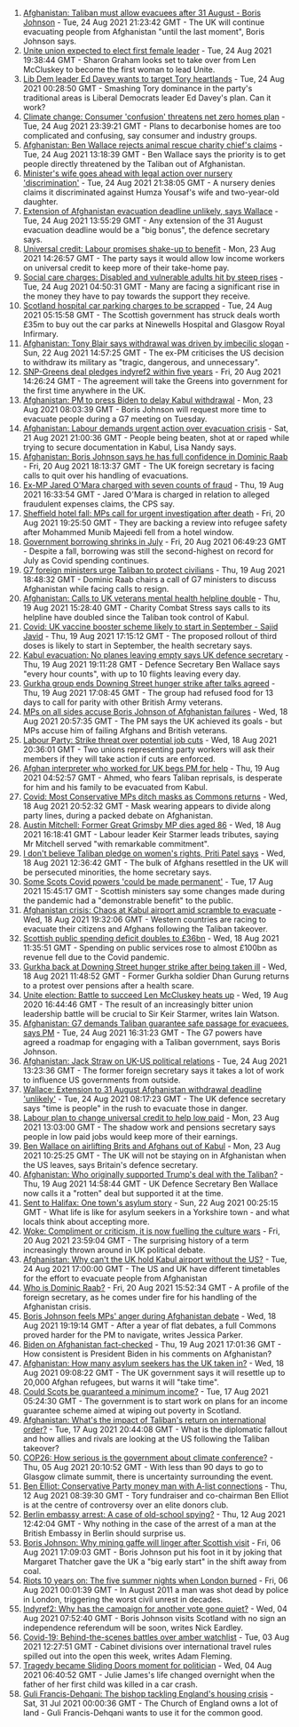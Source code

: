 1. [Afghanistan: Taliban must allow evacuees after 31 August - Boris Johnson](https://www.bbc.co.uk/news/uk-58321281?at_medium=RSS&at_campaign=KARANGA) - Tue, 24 Aug 2021 21:23:42 GMT - The UK will continue evacuating people from Afghanistan "until the last moment", Boris Johnson says.
2. [Unite union expected to elect first female leader](https://www.bbc.co.uk/news/uk-politics-58320321?at_medium=RSS&at_campaign=KARANGA) - Tue, 24 Aug 2021 19:38:44 GMT - Sharon Graham looks set to take over from Len McCluskey to become the first woman to lead Unite.
3. [Lib Dem leader Ed Davey wants to target Tory heartlands](https://www.bbc.co.uk/news/uk-politics-58306872?at_medium=RSS&at_campaign=KARANGA) - Tue, 24 Aug 2021 00:28:50 GMT - Smashing Tory dominance in the party's traditional areas is Liberal Democrats leader Ed Davey's plan. Can it work?
4. [Climate change: Consumer 'confusion' threatens net zero homes plan](https://www.bbc.co.uk/news/science-environment-58320578?at_medium=RSS&at_campaign=KARANGA) - Tue, 24 Aug 2021 23:39:21 GMT - Plans to decarbonise homes are too complicated and confusing, say consumer and industry groups.
5. [Afghanistan: Ben Wallace rejects animal rescue charity chief's claims](https://www.bbc.co.uk/news/uk-politics-58318898?at_medium=RSS&at_campaign=KARANGA) - Tue, 24 Aug 2021 13:18:39 GMT - Ben Wallace says the priority is to get people directly threatened by the Taliban out of Afghanistan.
6. [Minister's wife goes ahead with legal action over nursery 'discrimination'](https://www.bbc.co.uk/news/uk-scotland-tayside-central-58322040?at_medium=RSS&at_campaign=KARANGA) - Tue, 24 Aug 2021 21:38:05 GMT - A nursery denies claims it discriminated against Humza Yousaf's wife and two-year-old daughter.
7. [Extension of Afghanistan evacuation deadline unlikely, says Wallace](https://www.bbc.co.uk/news/uk-58312134?at_medium=RSS&at_campaign=KARANGA) - Tue, 24 Aug 2021 13:55:29 GMT - Any extension of the 31 August evacuation deadline would be a "big bonus", the defence secretary says.
8. [Universal credit: Labour promises shake-up to benefit](https://www.bbc.co.uk/news/uk-politics-58304242?at_medium=RSS&at_campaign=KARANGA) - Mon, 23 Aug 2021 14:26:57 GMT - The party says it would allow low income workers on universal credit to keep more of their take-home pay.
9. [Social care charges: Disabled and vulnerable adults hit by steep rises](https://www.bbc.co.uk/news/uk-58259678?at_medium=RSS&at_campaign=KARANGA) - Tue, 24 Aug 2021 04:50:31 GMT - Many are facing a significant rise in the money they have to pay towards the support they receive.
10. [Scotland hospital car parking charges to be scrapped](https://www.bbc.co.uk/news/uk-scotland-58306354?at_medium=RSS&at_campaign=KARANGA) - Tue, 24 Aug 2021 05:15:58 GMT - The Scottish government has struck deals worth £35m to buy out the car parks at Ninewells Hospital and Glasgow Royal Infirmary.
11. [Afghanistan: Tony Blair says withdrawal was driven by imbecilic slogan](https://www.bbc.co.uk/news/uk-58295384?at_medium=RSS&at_campaign=KARANGA) - Sun, 22 Aug 2021 14:57:25 GMT - The ex-PM criticises the US decision to withdraw its military as "tragic, dangerous, and unnecessary".
12. [SNP-Greens deal pledges indyref2 within five years](https://www.bbc.co.uk/news/uk-scotland-scotland-politics-58272209?at_medium=RSS&at_campaign=KARANGA) - Fri, 20 Aug 2021 14:26:24 GMT - The agreement will take the Greens into government for the first time anywhere in the UK.
13. [Afghanistan: PM to press Biden to delay Kabul withdrawal](https://www.bbc.co.uk/news/uk-58301269?at_medium=RSS&at_campaign=KARANGA) - Mon, 23 Aug 2021 08:03:39 GMT - Boris Johnson will request more time to evacuate people during a G7 meeting on Tuesday.
14. [Afghanistan: Labour demands urgent action over evacuation crisis](https://www.bbc.co.uk/news/uk-58290593?at_medium=RSS&at_campaign=KARANGA) - Sat, 21 Aug 2021 21:00:36 GMT - People being beaten, shot at or raped while trying to secure documentation in Kabul, Lisa Nandy says.
15. [Afghanistan: Boris Johnson says he has full confidence in Dominic Raab](https://www.bbc.co.uk/news/uk-politics-58283588?at_medium=RSS&at_campaign=KARANGA) - Fri, 20 Aug 2021 18:13:37 GMT - The UK foreign secretary is facing calls to quit over his handling of evacuations.
16. [Ex-MP Jared O'Mara charged with seven counts of fraud](https://www.bbc.co.uk/news/uk-england-south-yorkshire-58272878?at_medium=RSS&at_campaign=KARANGA) - Thu, 19 Aug 2021 16:33:54 GMT - Jared O'Mara is charged in relation to alleged fraudulent expenses claims, the CPS say.
17. [Sheffield hotel fall: MPs call for urgent investigation after death](https://www.bbc.co.uk/news/uk-england-south-yorkshire-58280360?at_medium=RSS&at_campaign=KARANGA) - Fri, 20 Aug 2021 19:25:50 GMT - They are backing a review into refugee safety after Mohammed Munib Majeedi fell from a hotel window.
18. [Government borrowing shrinks in July](https://www.bbc.co.uk/news/business-58266821?at_medium=RSS&at_campaign=KARANGA) - Fri, 20 Aug 2021 06:49:23 GMT - Despite a fall, borrowing was still the second-highest on record for July as Covid spending continues.
19. [G7 foreign ministers urge Taliban to protect civilians](https://www.bbc.co.uk/news/uk-politics-58275064?at_medium=RSS&at_campaign=KARANGA) - Thu, 19 Aug 2021 18:48:32 GMT - Dominic Raab chairs a call of G7 ministers to discuss Afghanistan while facing calls to resign.
20. [Afghanistan: Calls to UK veterans mental health helpline double](https://www.bbc.co.uk/news/uk-politics-58271247?at_medium=RSS&at_campaign=KARANGA) - Thu, 19 Aug 2021 15:28:40 GMT - Charity Combat Stress says calls to its helpline have doubled since the Taliban took control of Kabul.
21. [Covid: UK vaccine booster scheme likely to start in September - Sajid Javid](https://www.bbc.co.uk/news/uk-58271911?at_medium=RSS&at_campaign=KARANGA) - Thu, 19 Aug 2021 17:15:12 GMT - The proposed rollout of third doses is likely to start in September, the health secretary says.
22. [Kabul evacuation: No planes leaving empty says UK defence secretary](https://www.bbc.co.uk/news/uk-58266555?at_medium=RSS&at_campaign=KARANGA) - Thu, 19 Aug 2021 19:11:28 GMT - Defence Secretary Ben Wallace says "every hour counts", with up to 10 flights leaving every day.
23. [Gurkha group ends Downing Street hunger strike after talks agreed](https://www.bbc.co.uk/news/uk-england-hampshire-58274264?at_medium=RSS&at_campaign=KARANGA) - Thu, 19 Aug 2021 17:08:45 GMT - The group had refused food for 13 days to call for parity with other British Army veterans.
24. [MPs on all sides accuse Boris Johnson of Afghanistan failures](https://www.bbc.co.uk/news/uk-politics-58254794?at_medium=RSS&at_campaign=KARANGA) - Wed, 18 Aug 2021 20:57:35 GMT - The PM says the UK achieved its goals - but MPs accuse him of failing Afghans and British veterans.
25. [Labour Party: Strike threat over potential job cuts](https://www.bbc.co.uk/news/uk-politics-58263728?at_medium=RSS&at_campaign=KARANGA) - Wed, 18 Aug 2021 20:36:01 GMT - Two unions representing party workers will ask their members if they will take action if cuts are enforced.
26. [Afghan interpreter who worked for UK begs PM for help](https://www.bbc.co.uk/news/uk-58264397?at_medium=RSS&at_campaign=KARANGA) - Thu, 19 Aug 2021 04:52:57 GMT - Ahmed, who fears Taliban reprisals, is desperate for him and his family to be evacuated from Kabul.
27. [Covid: Most Conservative MPs ditch masks as Commons returns](https://www.bbc.co.uk/news/uk-politics-58259604?at_medium=RSS&at_campaign=KARANGA) - Wed, 18 Aug 2021 20:52:32 GMT - Mask wearing appears to divide along party lines, during a packed debate on Afghanistan.
28. [Austin Mitchell: Former Great Grimsby MP dies aged 86](https://www.bbc.co.uk/news/uk-england-humber-58257189?at_medium=RSS&at_campaign=KARANGA) - Wed, 18 Aug 2021 16:18:41 GMT - Labour leader Keir Starmer leads tributes, saying Mr Mitchell served "with remarkable commitment".
29. [I don't believe Taliban pledge on women's rights, Priti Patel says](https://www.bbc.co.uk/news/uk-58250211?at_medium=RSS&at_campaign=KARANGA) - Wed, 18 Aug 2021 12:36:42 GMT - The bulk of Afghans resettled in the UK will be persecuted minorities, the home secretary says.
30. [Some Scots Covid powers 'could be made permanent'](https://www.bbc.co.uk/news/uk-scotland-scotland-politics-58244323?at_medium=RSS&at_campaign=KARANGA) - Tue, 17 Aug 2021 15:45:17 GMT - Scottish ministers say some changes made during the pandemic had a "demonstrable benefit" to the public.
31. [Afghanistan crisis: Chaos at Kabul airport amid scramble to evacuate](https://www.bbc.co.uk/news/world-europe-58256696?at_medium=RSS&at_campaign=KARANGA) - Wed, 18 Aug 2021 19:32:06 GMT - Western countries are racing to evacuate their citizens and Afghans following the Taliban takeover.
32. [Scottish public spending deficit doubles to £36bn](https://www.bbc.co.uk/news/uk-scotland-58256028?at_medium=RSS&at_campaign=KARANGA) - Wed, 18 Aug 2021 11:35:51 GMT - Spending on public services rose to almost £100bn as revenue fell due to the Covid pandemic.
33. [Gurkha back at Downing Street hunger strike after being taken ill](https://www.bbc.co.uk/news/uk-england-hampshire-58254634?at_medium=RSS&at_campaign=KARANGA) - Wed, 18 Aug 2021 11:48:52 GMT - Former Gurkha soldier Dhan Gurung returns to a protest over pensions after a health scare.
34. [Unite election: Battle to succeed Len McCluskey heats up](https://www.bbc.co.uk/news/uk-politics-53832653?at_medium=RSS&at_campaign=KARANGA) - Wed, 19 Aug 2020 16:44:46 GMT - The result of an increasingly bitter union leadership battle will be crucial to Sir Keir Starmer, writes Iain Watson.
35. [Afghanistan: G7 demands Taliban guarantee safe passage for evacuees, says PM](https://www.bbc.co.uk/news/uk-politics-58320219?at_medium=RSS&at_campaign=KARANGA) - Tue, 24 Aug 2021 16:31:23 GMT - The G7 powers have agreed a roadmap for engaging with a Taliban government, says Boris Johnson.
36. [Afghanistan: Jack Straw on UK-US political relations](https://www.bbc.co.uk/news/uk-politics-58308223?at_medium=RSS&at_campaign=KARANGA) - Tue, 24 Aug 2021 13:23:36 GMT - The former foreign secretary says it takes a lot of work to influence US governments from outside.
37. [Wallace: Extension to 31 August Afghanistan withdrawal deadline 'unlikely'](https://www.bbc.co.uk/news/uk-58315478?at_medium=RSS&at_campaign=KARANGA) - Tue, 24 Aug 2021 08:17:23 GMT - The UK defence secretary says "time is people" in the rush to evacuate those in danger.
38. [Labour plan to change universal credit to help low paid](https://www.bbc.co.uk/news/uk-politics-58308222?at_medium=RSS&at_campaign=KARANGA) - Mon, 23 Aug 2021 13:03:00 GMT - The shadow work and pensions secretary says people in low paid jobs would keep more of their earnings.
39. [Ben Wallace on airlifting Brits and Afghans out of Kabul](https://www.bbc.co.uk/news/uk-politics-58305486?at_medium=RSS&at_campaign=KARANGA) - Mon, 23 Aug 2021 10:25:25 GMT - The UK will not be staying on in Afghanistan when the US leaves, says Britain's defence secretary.
40. [Afghanistan: Who originally supported Trump's deal with the Taliban?](https://www.bbc.co.uk/news/58271943?at_medium=RSS&at_campaign=KARANGA) - Thu, 19 Aug 2021 14:58:44 GMT - UK Defence Secretary Ben Wallace now calls it a "rotten" deal but supported it at the time.
41. [Sent to Halifax: One town's asylum story](https://www.bbc.co.uk/news/uk-politics-58270841?at_medium=RSS&at_campaign=KARANGA) - Sun, 22 Aug 2021 00:25:15 GMT - What life is like for asylum seekers in a Yorkshire town - and what locals think about accepting more.
42. [Woke: Compliment or criticism, it is now fuelling the culture wars](https://www.bbc.co.uk/news/uk-politics-58281576?at_medium=RSS&at_campaign=KARANGA) - Fri, 20 Aug 2021 23:59:04 GMT - The surprising history of a term increasingly thrown around in UK political debate.
43. [Afghanistan: Why can't the UK hold Kabul airport without the US?](https://www.bbc.co.uk/news/world-58305185?at_medium=RSS&at_campaign=KARANGA) - Tue, 24 Aug 2021 17:00:00 GMT - The US and UK have different timetables for the effort to evacuate people from Afghanistan
44. [Who is Dominic Raab?](https://www.bbc.co.uk/news/uk-politics-52064637?at_medium=RSS&at_campaign=KARANGA) - Fri, 20 Aug 2021 15:52:34 GMT - A profile of the foreign secretary, as he comes under fire for his handling of the Afghanistan crisis.
45. [Boris Johnson feels MPs' anger during Afghanistan debate](https://www.bbc.co.uk/news/uk-politics-58256616?at_medium=RSS&at_campaign=KARANGA) - Wed, 18 Aug 2021 19:19:14 GMT - After a year of flat debates, a full Commons proved harder for the PM to navigate, writes Jessica Parker.
46. [Biden on Afghanistan fact-checked](https://www.bbc.co.uk/news/58243158?at_medium=RSS&at_campaign=KARANGA) - Thu, 19 Aug 2021 17:01:36 GMT - How consistent is President Biden in his comments on Afghanistan?
47. [Afghanistan: How many asylum seekers has the UK taken in?](https://www.bbc.co.uk/news/uk-58245684?at_medium=RSS&at_campaign=KARANGA) - Wed, 18 Aug 2021 09:08:22 GMT - The UK government says it will resettle up to 20,000 Afghan refugees, but warns it will "take time".
48. [Could Scots be guaranteed a minimum income?](https://www.bbc.co.uk/news/uk-scotland-scotland-politics-58230375?at_medium=RSS&at_campaign=KARANGA) - Tue, 17 Aug 2021 05:24:30 GMT - The government is to start work on plans for an income guarantee scheme aimed at wiping out poverty in Scotland.
49. [Afghanistan: What's the impact of Taliban's return on international order?](https://www.bbc.co.uk/news/world-us-canada-58248864?at_medium=RSS&at_campaign=KARANGA) - Tue, 17 Aug 2021 20:44:08 GMT - What is the diplomatic fallout and how allies and rivals are looking at the US following the Taliban takeover?
50. [COP26: How serious is the government about climate conference?](https://www.bbc.co.uk/news/uk-politics-58107010?at_medium=RSS&at_campaign=KARANGA) - Thu, 05 Aug 2021 20:10:52 GMT - With less than 90 days to go to Glasgow climate summit, there is uncertainty surrounding the event.
51. [Ben Elliot: Conservative Party money man with A-list connections](https://www.bbc.co.uk/news/uk-politics-58100884?at_medium=RSS&at_campaign=KARANGA) - Thu, 12 Aug 2021 08:39:30 GMT - Tory fundraiser and co-chairman Ben Elliot is at the centre of controversy over an elite donors club.
52. [Berlin embassy arrest: A case of old-school spying?](https://www.bbc.co.uk/news/uk-58185957?at_medium=RSS&at_campaign=KARANGA) - Thu, 12 Aug 2021 12:42:04 GMT - Why nothing in the case of the arrest of a man at the British Embassy in Berlin should surprise us.
53. [Boris Johnson: Why mining gaffe will linger after Scottish visit](https://www.bbc.co.uk/news/uk-scotland-58117514?at_medium=RSS&at_campaign=KARANGA) - Fri, 06 Aug 2021 17:09:03 GMT - Boris Johnson put his foot in it by joking that Margaret Thatcher gave the UK a "big early start" in the shift away from coal.
54. [Riots 10 years on: The five summer nights when London burned](https://www.bbc.co.uk/news/uk-england-london-58058031?at_medium=RSS&at_campaign=KARANGA) - Fri, 06 Aug 2021 00:01:39 GMT - In August 2011 a man was shot dead by police in London, triggering the worst civil unrest in decades.
55. [Indyref2: Why has the campaign for another vote gone quiet?](https://www.bbc.co.uk/news/uk-politics-58079551?at_medium=RSS&at_campaign=KARANGA) - Wed, 04 Aug 2021 07:52:40 GMT - Boris Johnson visits Scotland with no sign an independence referendum will be soon, writes Nick Eardley.
56. [Covid-19: Behind-the-scenes battles over amber watchlist](https://www.bbc.co.uk/news/uk-politics-58072985?at_medium=RSS&at_campaign=KARANGA) - Tue, 03 Aug 2021 12:27:51 GMT - Cabinet divisions over international travel rules spilled out into the open this week, writes Adam Fleming.
57. [Tragedy became Sliding Doors moment for politician](https://www.bbc.co.uk/news/uk-wales-politics-58058218?at_medium=RSS&at_campaign=KARANGA) - Wed, 04 Aug 2021 06:40:52 GMT - Julie James's life changed overnight when the father of her first child was killed in a car crash.
58. [Guli Francis-Dehqani: The bishop tackling England's housing crisis](https://www.bbc.co.uk/news/uk-politics-57985577?at_medium=RSS&at_campaign=KARANGA) - Sat, 31 Jul 2021 00:00:36 GMT - The Church of England owns a lot of land - Guli Francis-Dehqani wants to use it for the common good.
